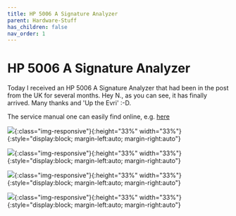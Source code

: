 ```yaml
---
title: HP 5006 A Signature Analyzer
parent: Hardware-Stuff
has_children: false
nav_order: 1
---
```


# HP 5006 A Signature Analyzer

Today I received an HP 5006 A Signature Analyzer that had been in the post from the UK for several months.  Hey N., as you can see, it has finally arrived. Many thanks and 'Up the Evri' :-D. 

The service manual one can easily find online, e.g. [here](https://arcarc.xmission.com/Test%20Equipment/HP/HP%205006A.pdf)

![](https://user-images.githubusercontent.com/17674324/213933538-7f98b563-4287-4502-9013-3bf2e76fd8a1.jpg){:class="img-responsive"}{:height="33%" width="33%"}{:style="display:block; margin-left:auto; margin-right:auto"}

![](https://user-images.githubusercontent.com/17674324/213933538-7f98b563-4287-4502-9013-3bf2e76fd8a1.jpg){:class="img-responsive"}{:height="33%" width="33%"}{:style="display:block; margin-left:auto; margin-right:auto"}

![](https://user-images.githubusercontent.com/17674324/213933538-7f98b563-4287-4502-9013-3bf2e76fd8a1.jpg){:class="img-responsive"}{:height="33%" width="33%"}{:style="display:block; margin-left:auto; margin-right:auto"}

![](https://user-images.githubusercontent.com/17674324/213933538-7f98b563-4287-4502-9013-3bf2e76fd8a1.jpg){:class="img-responsive"}{:height="33%" width="33%"}{:style="display:block; margin-left:auto; margin-right:auto"}
